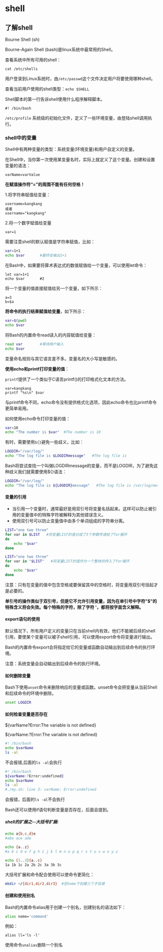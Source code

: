 # shell

## 了解shell

Bourne Shell (sh)

Bourne-Again Shell (bash)是linux系统中最常用的Shell。

查看系统中所有可用的shell：

```
cat /etc/shells
```

用户登录到Linux系统时，由`/etc/passwd`这个文件决定用户将要使用哪种shell。

查看当前用户使用的shell类型：`echo $SHELL`

Shell脚本的第一行告诉shell使用什么程序解释脚本。

```
#! /bin/bash
```



`/etc/profile` 系统级的初始化文件，定义了一些环境变量，由登陆shell调用执行。

### shell中的变量

Shell中有两种变量的类型：系统变量(环境变量)和用户自定义的变量。

在Shell中，当你第一次使用某变量名时，实际上就定义了这个变量。创建和设置变量的语法：

```shell
varName=varValue
```

**在赋值操作符“=”的周围不能有任何空格！**

1.将字符串赋值给变量：

```
username=kangkang
或者
username="kangkang"
```

2.将一个数字赋值给变量

```
var=1
```

需要注意shell的默认赋值是字符串赋值，比如：

```bash
var=1+1
echo $var		#最终会输出1+1
```

在Bash中，如果要将算术表达式的数值赋值给一个变量，可以使用let命令：

```shell
let var=1+1
echo $var		#2
```

将一个变量的值直接赋值给另一个变量，如下所示：

```shell
a=3
b=$a
```

**将命令的执行结果赋值给变量**，如下所示：

```bash
var=$(pwd)
echo $var
```

将Bash的内置命令read读入的内容赋值给变量：

```bash
read var		#等待用户输入
echo $var
```

变量命名规则与其它语言差不多。变量名的大小写是敏感的。



**使用echo和printf打印变量的值**：

`printf`提供了一个类似于C语言printf()的打印格式化文本的方法。

```
var=kangkang
printf "%s\n" $var
```

与printf命令不同，echo命令没有提供格式化选项，因此echo命令也比printf命令更简单易用。

如何使用echo命令打印变量的值：

```bash
var=10
echo "The number is $var"  #The number is 10
```

有时，需要使用`${}`避免一些歧义，比如：

```bash
LOGDIR="/var/log/"
echo "The log file is $LOGDIRmessage"   #The log file is
```

Bash将尝试查找一个叫做LOGDIRmessage的变量，而不是LOGDIR，为了避免这种歧义我们就需要使用${}语法：

```bash
LOGDIR="/var/log/"
echo "The log file is ${LOGDIR}message"   #The log file is /var/log/message
```



#### 变量的引用

* 当引用一个变量时，通常最好是用双引号将变量名括起来。这样可以防止被引用的变量值中的特殊字符被解释为其他错误含义。
* 使用双引号可以防止变量值中由多个单词组成的字符串分离。

```bash
LIST="one two three"
for var in $LIST   #将变量LIST的值分成了3个参数传递给了for循环
do
	echo "$var"
done
```

```bash
LIST="one two three"
for var in "$LIST"   #将变量LIST的值作为一个整体的传入了for循环
do
	echo "$var"
done
```

注意：只有在变量的值中包含空格或要保留其中的空格时，将变量用双引号括起才是必要的。

**单引号的操作类似于双引号，但是它不允许引用变量，因为在单引号中字符"$"的特殊含义将会失效。每个特殊的字符，除了字符 '，都将按字面含义解释。**



#### export语句的使用

默认情况下，所有用户定义的变量只在当前shell内有效，他们不能被后续的shell引用，要使某个变量可以被子shell引用，可以使用export命令将变量进行输出。

Bash的内置命令export会将指定给它的变量或函数自动输出到后续命令的执行环境。

注意：系统变量会自动输出到后续命令的执行环境。



#### 如何删除变量

Bash下使用`unset`命令来删除响应的变量或函数。unset命令会把变量从当前Shell和后续命令的环境中删除。

```bash
unset LOGDIR
```



#### 如何检查变量是否存在

${varName?Error:The variable is not defined}

${varName:?Error:The variable is not defined}

```bash
#! /bin/bash
echo $varName
ls -al
```

不会报错,后面的`ls -al`会执行

```bash
#! /bin/bash
${varName:?Error:undefined}
echo $varName
ls -al
#./my.sh: line 3: varName: Error:undefined
```

会报错，后面的`ls -al`不会执行

Bash还可以使用if语句判断变量是否存在，后面会提到。

##### shell的扩展之--大括号扩展:

```bash
echo a{b,c,d}e
#abe ace ade
```

```bash
echo {a..z}
#a b c d e f g h i j k l m n o p q r s t u v w x y z
```

```bash
echo {1..3}{a..c}
1a 1b 1c 2a 2b 2c 3a 3b 3c
```

大括号扩展和命令配合使用可以使命令更简化：

```bash
mkdir ~/{dir1,dir2,dir3}  #在home下创建三个子目录
```



#### 创建和使用别名

Bash的内置命令alias用于创建一个别名，创建别名的语法如下：

```bash
alias name='command'
```

例如：

```
alias ll='ls -l'
```

使用命令`unalias`删除一个别名



















